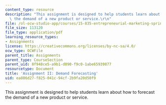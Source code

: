 ```yaml
---
content_type: resource
description: "This assignment is designed to help students learn about how to forecast\
  \ the demand of a new product or service.\r\n"
file: /ol-ocw-studio-app/courses/15-835-entrepreneurial-marketing-spring-2002/ea886d27f825041c94cf2b9fa20d50f9_assignment2.pdf
file_size: 113120
file_type: application/pdf
learning_resource_types:
- Assignments
license: https://creativecommons.org/licenses/by-nc-sa/4.0/
ocw_type: OCWFile
parent_title: Assignments
parent_type: CourseSection
parent_uid: 8f948ce5-a9b1-d090-f9c0-1abe65939877
resourcetype: Document
title: 'Assignment II: Demand Forecasting'
uid: ea886d27-f825-041c-94cf-2b9fa20d50f9
---
```

This assignment is designed to help students learn about how to forecast the demand of a new product or service.
